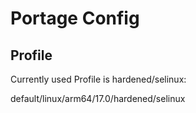 # Portage Config

## Profile
Currently used Profile is hardened/selinux:

default/linux/arm64/17.0/hardened/selinux

